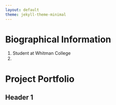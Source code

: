 ```yaml
---
layout: default
theme: jekyll-theme-minimal
---
```


# Biographical Information
1. Student at Whitman College
2. 

# Project Portfolio

## Header 1
